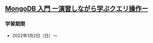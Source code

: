 ## [MongoDB 入門 ー演習しながら学ぶクエリ操作ー](https://www.udemy.com/course/introductory-mongodb/)

### 学習期間

- 2022年1月2日（日）〜
